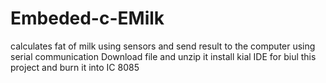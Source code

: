 # Embeded-c-EMilk
calculates fat of milk using sensors and send result to the computer using serial communication
Download file and unzip it
install kial IDE for biul this project and burn it into IC 8085
